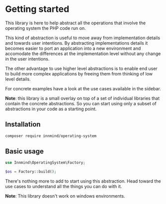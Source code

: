 # Getting started

This library is here to help abstract all the operations that involve the operating system the PHP code run on.

This kind of abstraction is useful to move away from implementation details and towards user intentions. By abstracting implementations details it becomes easier to port an application into a new environment and accomodate the differences at the implementation level without any change in the user intentions.

The other advantage to use higher level abstractions is to enable end user to build more complex applications by freeing them from thinking of low level details.

For concrete examples have a look at the use cases available in the sidebar.

**Note**: this library is a small overlay on top of a set of individual libraries that contain the concrete abstractions. So you can start using only a subset of abstractions in your code as a starting point.

## Installation

```sh
composer require innmind/operating-system
```

## Basic usage

```php
use Innmind\OperatingSystem\Factory;

$os = Factory::build();
```

There's nothing more to add to start using this abstraction. Head toward the use cases to understand all the things you can do with it.

**Note**: This library doesn't work on windows environments.

